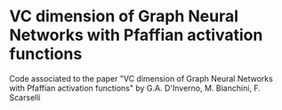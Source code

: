 # VC dimension of Graph Neural Networks with Pfaffian activation functions
Code associated to the paper "VC dimension of Graph Neural Networks with Pfaffian activation functions" by G.A. D'Inverno, M. Bianchini, F. Scarselli
